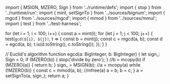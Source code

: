 import { MSIGN, MZERO, Sign } from '../runtime/defs';
import { stop } from '../runtime/run';
import { mint, setSignTo } from '../sources/bignum';
import { mgcd } from '../sources/mgcd';
import { mmod } from '../sources/mmul';
import { test } from '../test-harness';

for (let i = 1; i < 100; i++) {
  const a = mint(i);
  for (let j = 1; j < 100; j++) {
    test(`gcd(${i}, ${j})`, t => {
      const b = mint(j);
      const c = mgcd(a, b);
      const d = egcd(a, b);
      t.is(d.toString(), c.toString());
    });
  }
}

// Euclid's algorithm
function egcd(a: BigInteger, b: BigInteger) {
  let sign_: Sign = 0;
  if (MZERO(b)) {
    stop('divide by zero');
  }
  //b = mcopy(b)
  if (MZERO(a)) {
    return b;
  }
  sign_ = MSIGN(b);
  //a = mcopy(a)
  while (!MZERO(b)) {
    const c = mmod(a, b);
    //mfree(a)
    a = b;
    b = c;
  }
  a = setSignTo(a, sign_);
  return a;
}
